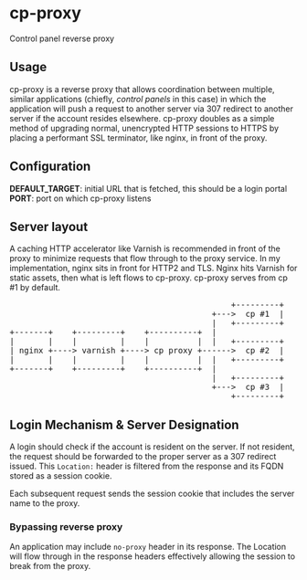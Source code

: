 # cp-proxy
Control panel reverse proxy

## Usage
cp-proxy is a reverse proxy that allows coordination between multiple, similar applications (chiefly, *control panels* in this case) in which the application will push a request to another server via 307 redirect to another server if the account resides elsewhere. cp-proxy doubles as a simple method of upgrading normal, unencrypted HTTP sessions to HTTPS by placing a performant SSL terminator, like nginx, in front of the proxy.

## Configuration
**DEFAULT_TARGET**: initial URL that is fetched, this should be a login portal<br/>
**PORT**: port on which cp-proxy listens

## Server layout
A caching HTTP accelerator like Varnish is recommended in front of the proxy to minimize requests that flow through to the proxy service. In my implementation, nginx sits in front for HTTP2 and TLS. Nginx hits Varnish for static assets, then what is left flows to cp-proxy. cp-proxy serves from cp #1 by default.

<pre>                                              +---------+
                                          +--->  cp #1  |
                                          |   +---------+
+-------+    +---------+    +----------+  |
|       |    |         |    |          |  |   +---------+
| nginx +----> varnish +----> cp proxy +------>  cp #2  |
|       |    |         |    |          |  |   +---------+
+-------+    +---------+    +----------+  |
                                          |   +---------+
                                          +--->  cp #3  |
                                              +---------+</pre>

## Login Mechanism & Server Designation
A login should check if the account is resident on the server. If not resident, the request should be forwarded to the proper server as a 307 redirect issued. This `Location:` header is filtered from the response and its FQDN stored as a session cookie.

Each subsequent request sends the session cookie that includes the server name to the proxy.

### Bypassing reverse proxy
An application may include `no-proxy` header in its response. The Location will flow through in the response headers effectively allowing the session to break from the proxy. 
